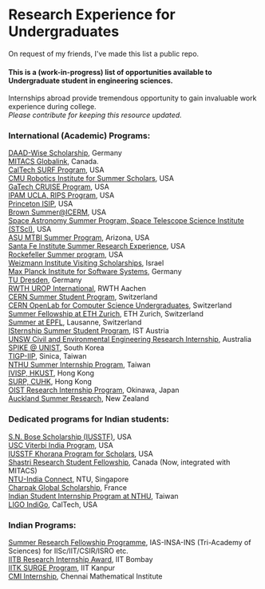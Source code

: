 # Research Experience for Undergraduates

On request of my friends, I've made this list a public repo.
#### This is a (work-in-progress) list of opportunities available to Undergraduate student in engineering sciences.
Internships abroad provide tremendous opportunity to gain invaluable work experience during college. <br>
<i>Please contribute for keeping this resource updated.</i>

### International (Academic) Programs:

[DAAD-Wise Scholarship](https://www.daad.de/deutschland/stipendium/datenbank/en/15342-you-are-interested-in-a-daad-scholarship/),  Germany 
  <br>[MITACS Globalink](https://www.mitacs.ca/en/programs/globalink/globalink-research-internship),  Canada. 
  <br>[CalTech SURF Program](https://www.sfp.caltech.edu/programs/surf/application_information),  USA 
  <br>[CMU Robotics Institute for Summer Scholars](https://riss.ri.cmu.edu/),  USA 
  <br>[GaTech CRUISE Program](https://www.cse.gatech.edu/research/cruise),  USA 
  <br>[IPAM UCLA, RIPS Program](http://www.ipam.ucla.edu/programs/student-research-programs/),  USA 
  <br>[Princeton ISIP](https://international.princeton.edu/international-students-and-scholars/International-Student-Internship-Program),  USA 
  <br>[Brown Summer@ICERM](https://icerm.brown.edu/summerug/),  USA 
  <br>[Space Astronomy Summer Program, Space Telescope Science Institute (STScI)](http://www.stsci.edu/opportunities/space-astronomy-summer-program),  USA 
  <br>[ASU MTBI Summer Program](https://mtbi.asu.edu/summerprogram), Arizona,  USA 
  <br>[Santa Fe Institute Summer Research Experience](https://www.santafe.edu/engage/learn/schools/research-experiences-undergraduates),  USA 
  <br>[Rockefeller Summer program](https://www.rockefeller.edu/education-and-training/surf/),  USA 
  <br>[Weizmann Institute Visiting Scholarships](https://www.weizmann.ac.il/feinberg/admissions/visiting-students-program/about-program), Israel
  <br>[Max Planck Institute for Software Systems](https://apply.mpi-sws.org/register/internship/),  Germany 
  <br>[TU Dresden](http://www.dresden-ipp.de/internships/student-research-internships/),  Germany 
  <br>[RWTH UROP International](http://www.rwth-aachen.de/cms/root/Forschung/Angebote-fuer-Forschende/Angebote-fuer-Studierende/UROP/UROP-INternational/~wnr/Informationen-fuer-Studierende/?lidx=1), RWTH Aachen 
  <br>[CERN Summer Student Program](https://careers.cern/join-us/summer-student-programme-member-states), Switzerland 
  <br>[CERN OpenLab for Computer Science Undergraduates](https://openlab.cern/education),  Switzerland 
  <br>[Summer Fellowship at ETH Zurich](https://www.inf.ethz.ch/studies/summer-research-fellowship.html), ETH Zurich,  Switzerland 
  <br>[Summer at EPFL](https://summer.epfl.ch/), Lausanne, Switzerland 
  <br>[ISternship Summer Student Program](https://phd.pages.ist.ac.at/isternship/), IST Austria 
  <br>[UNSW Civil and Environmental Engineering Research Internship](https://www.engineering.unsw.edu.au/civil-engineering/study-with-us/international-exchange/research-internship-to-unsw-for-international-students), Australia
  <br>[SPIKE @ UNIST](http://spike.unist.ac.kr/main/main.php), South Korea
  <br>[TIGP-IIP](https://tigpsip.apps.sinica.edu.tw/index.php), Sinica, Taiwan 
  <br>[NTHU Summer Internship Program](http://eng-en.web.nthu.edu.tw/files/14-1130-129169,r1447-1.php),  Taiwan 
  <br>[IVISP, HKUST](https://pg.ust.hk/ivisp),  Hong Kong 
  <br>[SURP, CUHK](http://www.summer.cuhk.edu.hk/surp/), Hong Kong 
  <br>[OIST Research Internship Program](https://groups.oist.jp/grad/research-interns), Okinawa,  Japan 
  <br>[Auckland Summer Research](https://www.auckland.ac.nz/en/study/scholarships-and-awards/scholarship-types/undergraduate-scholarships/summer-research-scholarships/summer-research-projects.html), New Zealand 

### Dedicated programs for Indian students:
 [S.N. Bose Scholarship (IUSSTF)](http://iusstf.org/story/53-74-For-Indian-Students.html), USA
	<br> [USC Viterbi India Program](http://iusstf.org/story/53-51-IUSSTF-Viterbi-Program.html), USA
	<br> [IUSSTF Khorana Program for Scholars](http://iusstf.org/story/53-50-Khorana-Program.html), USA
  <br> [Shastri Research Student Fellowship](https://www.shastriinstitute.org/shastri-research-student-fellowship), Canada (Now, integrated with MITACS)
	<br> [NTU-India Connect](http://global.ntu.edu.sg/GMP/ic/Pages/default.aspx), NTU, Singapore
	<br> [Charpak Global Scholarship](http://www.inde.campusfrance.org/en/page/charpak-research-internship-program), France
	<br> [Indian Student Internship Program at NTHU](http://oga.nthu.edu.tw/news.php?id=233&lang=en), Taiwan
	<br> [LIGO IndiGo](http://jobs.gw-indigo.org/tiki-index.php?page=LIGO-IndIGO+Summer+Students+Program), CalTech, USA

### Indian Programs:
  [Summer Research Fellowship Programme](http://web-japps.ias.ac.in:8080/fellowship2020/index.html), IAS-INSA-INS (Tri-Academy of Sciences) for IISc/IIT/CSIR/ISRO etc. 
	<br> [IITB Research Internship Award](http://www.iitb.ac.in/en/education/research-internship), IIT Bombay 
	<br> [IITK SURGE Program](https://www.iitk.ac.in/dord/surge), IIT Kanpur 
	<br> [CMI Internship](https://www.cmi.ac.in/admissions/internships.php), Chennai Mathematical Institute  
